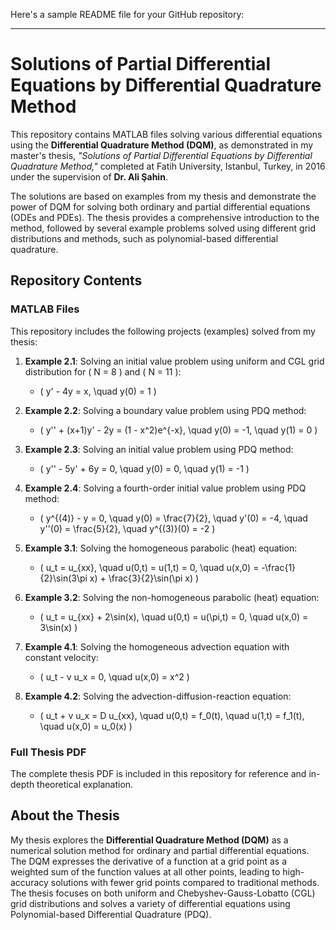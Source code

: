 Here's a sample README file for your GitHub repository:

---

# Solutions of Partial Differential Equations by Differential Quadrature Method

This repository contains MATLAB files solving various differential equations using the **Differential Quadrature Method (DQM)**, as demonstrated in my master's thesis, *"Solutions of Partial Differential Equations by Differential Quadrature Method,"* completed at Fatih University, Istanbul, Turkey, in 2016 under the supervision of **Dr. Ali Şahin**.

The solutions are based on examples from my thesis and demonstrate the power of DQM for solving both ordinary and partial differential equations (ODEs and PDEs). The thesis provides a comprehensive introduction to the method, followed by several example problems solved using different grid distributions and methods, such as polynomial-based differential quadrature.

## Repository Contents

### MATLAB Files

This repository includes the following projects (examples) solved from my thesis:

1. **Example 2.1**: Solving an initial value problem using uniform and CGL grid distribution for \( N = 8 \) and \( N = 11 \):
   - \( y' - 4y = x, \quad y(0) = 1 \)

2. **Example 2.2**: Solving a boundary value problem using PDQ method:
   - \( y'' + (x+1)y' - 2y = (1 - x^2)e^{-x}, \quad y(0) = -1, \quad y(1) = 0 \)

3. **Example 2.3**: Solving an initial value problem using PDQ method:
   - \( y'' - 5y' + 6y = 0, \quad y(0) = 0, \quad y(1) = -1 \)

4. **Example 2.4**: Solving a fourth-order initial value problem using PDQ method:
   - \( y^{(4)} - y = 0, \quad y(0) = \frac{7}{2}, \quad y'(0) = -4, \quad y''(0) = \frac{5}{2}, \quad y^{(3)}(0) = -2 \)

5. **Example 3.1**: Solving the homogeneous parabolic (heat) equation:
   - \( u_t = u_{xx}, \quad u(0,t) = u(1,t) = 0, \quad u(x,0) = -\frac{1}{2}\sin(3\pi x) + \frac{3}{2}\sin(\pi x) \)

6. **Example 3.2**: Solving the non-homogeneous parabolic (heat) equation:
   - \( u_t = u_{xx} + 2\sin(x), \quad u(0,t) = u(\pi,t) = 0, \quad u(x,0) = 3\sin(x) \)

7. **Example 4.1**: Solving the homogeneous advection equation with constant velocity:
   - \( u_t - v u_x = 0, \quad u(x,0) = x^2 \)

8. **Example 4.2**: Solving the advection-diffusion-reaction equation:
   - \( u_t + v u_x = D u_{xx}, \quad u(0,t) = f_0(t), \quad u(1,t) = f_1(t), \quad u(x,0) = u_0(x) \)

### Full Thesis PDF

The complete thesis PDF is included in this repository for reference and in-depth theoretical explanation.

## About the Thesis

My thesis explores the **Differential Quadrature Method (DQM)** as a numerical solution method for ordinary and partial differential equations. The DQM expresses the derivative of a function at a grid point as a weighted sum of the function values at all other points, leading to high-accuracy solutions with fewer grid points compared to traditional methods. The thesis focuses on both uniform and Chebyshev-Gauss-Lobatto (CGL) grid distributions and solves a variety of differential equations using Polynomial-based Differential Quadrature (PDQ).
